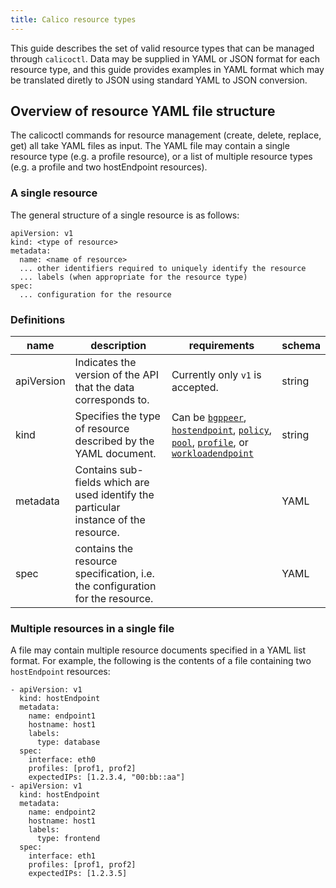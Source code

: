 ```yaml
---
title: Calico resource types
---
```


This guide describes the set of valid resource types that can be managed
through `calicoctl`.  Data may be supplied in YAML or JSON format for each
resource type, and this guide provides examples in YAML format which may be
translated diretly to JSON using standard YAML to JSON conversion.

## Overview of resource YAML file structure

The calicoctl commands for resource management (create, delete, replace, get)
all take YAML files as input.  The YAML file may contain a single resource type
(e.g. a profile resource), or a list of multiple resource types (e.g. a profile and two
hostEndpoint resources).

### A single resource
The general structure of a single resource is as follows:

```
apiVersion: v1
kind: <type of resource>
metadata:
  name: <name of resource>
  ... other identifiers required to uniquely identify the resource
  ... labels (when appropriate for the resource type)
spec:
  ... configuration for the resource
```

### Definitions
| name     | description                                               | requirements                                                                     | schema |
|----------|-----------------------------------------------------------|----------------------------------------------------------------------------------|--------|
| apiVersion     | Indicates the version of the API that the data corresponds to.                           | Currently only `v1` is accepted. | string |
| kind    | Specifies the type of resource described by the YAML document. | Can be [`bgppeer`](bgppeer.md), [`hostendpoint`](hostendpoint.md), [`policy`](policy.md), [`pool`](pool.md), [`profile`](profile.md), or [`workloadendpoint`](workloadendpoint.md) | string |
| metadata | Contains sub-fields which are used identify the particular instance of the resource. | | YAML |
| spec | contains the resource specification, i.e. the configuration for the resource. | | YAML |

### Multiple resources in a single file
A file may contain multiple resource documents specified in a YAML list format. For example, the following is the contents of a file containing two `hostEndpoint` resources:
```
- apiVersion: v1
  kind: hostEndpoint
  metadata:
    name: endpoint1
    hostname: host1
    labels:
      type: database
  spec:
    interface: eth0
    profiles: [prof1, prof2]
    expectedIPs: [1.2.3.4, "00:bb::aa"]
- apiVersion: v1
  kind: hostEndpoint
  metadata:
    name: endpoint2
    hostname: host1
    labels:
      type: frontend
  spec:
    interface: eth1
    profiles: [prof1, prof2]
    expectedIPs: [1.2.3.5]
```
